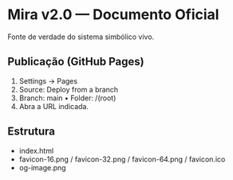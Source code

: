 # Mira v2.0 — Documento Oficial

Fonte de verdade do sistema simbólico vivo.

## Publicação (GitHub Pages)
1. Settings → Pages
2. Source: Deploy from a branch
3. Branch: main • Folder: /(root)
4. Abra a URL indicada.

## Estrutura
- index.html
- favicon-16.png / favicon-32.png / favicon-64.png / favicon.ico
- og-image.png
